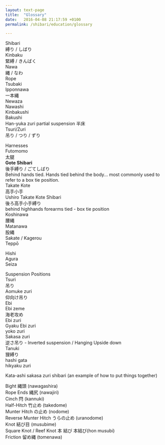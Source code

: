 ```yaml
---
layout: text-page
title:  "Glossary"
date:   2016-04-08 21:17:59 +0100
permalink: /shibari/education/glossary

---
```

Shibari<br> 縛り / しばり<br>
Kinbaku<br> 緊縛 / きんばく<br>
Nawa<br> 縄 / なわ<br>
Rope<br>
Tsubaki<br>
Ipponnawa<br> 一本縄<br>
Newaza<br>
Nawashi<br>
Kinbakushi<br>
Bakushi<br>
Han-yuka zuri partial suspension 半床<br>
Tsuri/Zuri<br> 吊り / つり / ずり

Harnesses<br>
Futomomo<br> 太腿<br>
<strong>Gote Shibari</strong><br>後手縛り / ごてしばり<br>
Behind hands tied. Hands tied behind the body... most commonly used to refer to a box tie position.<br>
Takate Kote<br> 高手小手<br>
Ushiro Takate Kote Shibari<br> 後ろ高手小手縛り<br>
behind highhands forearms tied - box tie position <br>
Koshinawa<br> 腰縄<br>
Matanawa<br> 股縄<br>
Sakate / Kagerou<br>
Teppō<br>

Hishi<br>
Agura<br>
Seiza<br>

Suspension Positions<br>
Tsuri<br> 吊り<br>
Aomuke zuri<br> 仰向け吊り<br>
Ebi<br>
Ebi zeme<br> 海老攻め<br>
Ebi zuri<br>
Gyaku Ebi zuri<br>
yoko zuri<br>
Sakasa zuri<br> 逆さ吊り - Inverted suspension / Hanging Upside down<br>
Tanuki<br> 狸縛り<br>
hashi gata<br>
hikyaku zuri<br>

Kata-ashi sakasa zuri shibari (an example of how to put things together)<br>

Bight 縄頭 (nawagashira)<br>
Rope Ends 縄尻 (nawajiri)<br>
Cinch 閂 (kannuki)<br>
Half-Hitch 竹止め (takedome)<br>
Munter Hitch の止め (nodome)<br>
Reverse Munter Hitch うらの止め (uranodome)<br>
Knot 結び目 (musubime)<br>
Square Knot / Reef Knot 本 結び 本結び(hon musubi)<br>
Friction 留め縄 (tomenawa)<br>

